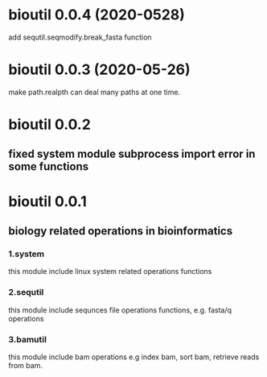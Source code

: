 # bioutil 0.0.4 (2020-0528)
add sequtil.seqmodify.break_fasta function

# bioutil 0.0.3 (2020-05-26)
make path.realpth can deal many paths at one time.

# bioutil 0.0.2
## fixed system module subprocess import error in some functions


# bioutil 0.0.1
## biology related operations in bioinformatics
### 1.system
this module include linux system related operations functions
### 2.sequtil
this module include sequnces file operations functions, e.g. fasta/q operations
### 3.bamutil
this module include bam operations e.g index bam, sort bam, retrieve reads from bam.


